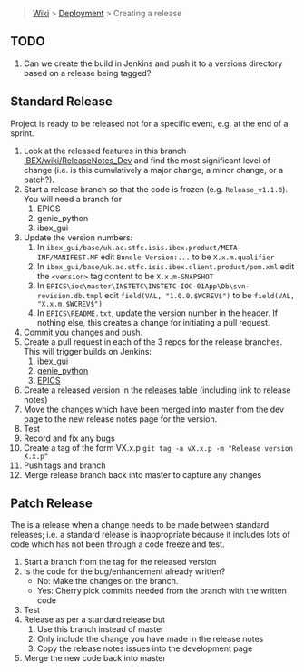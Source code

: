 > [Wiki](Home) > [Deployment](Deployment) > Creating a release

## TODO

1. Can we create the build in Jenkins and push it to a versions directory based on a release being tagged?

## Standard Release

Project is ready to be released not for a specific event, e.g. at the end of a sprint.

1. Look at the released features in this branch [IBEX/wiki/ReleaseNotes_Dev](https://github.com/ISISComputingGroup/IBEX/wiki/ReleaseNotes_Dev) and find the most significant level of change (i.e. is this cumulatively a major change, a minor change, or a patch?).
1. Start a release branch so that the code is frozen (e.g. `Release_v1.1.0`). You will need a branch for
    1. EPICS
    1. genie_python
    1. ibex_gui
1. Update the version numbers:
    1. In `ibex_gui/base/uk.ac.stfc.isis.ibex.product/META-INF/MANIFEST.MF` edit `Bundle-Version:...` to be `X.x.m.qualifier`
    1. In `ibex_gui/base/uk.ac.stfc.isis.ibex.client.product/pom.xml` edit the `<version>` tag content to be `X.x.m-SNAPSHOT`
    1. In `EPICS\ioc\master\INSTETC\INSTETC-IOC-01App\Db\svn-revision.db.tmpl` edit `field(VAL, "1.0.0.$WCREV$")` to be `field(VAL, "X.x.m.$WCREV$")`
    1. In `EPICS\README.txt`, update the version number in the header. If nothing else, this creates a change for initiating a pull request.
1. Commit you changes and push.
1. Create a pull request in each of the 3 repos for the release branches. This will trigger builds on Jenkins:
    1. [ibex_gui](http://epics-jenkins.isis.rl.ac.uk/job/ibex_gui_build_PRs)
    1. [genie_python](http://epics-jenkins.isis.rl.ac.uk/job/genie_python_PR/)
    1. [EPICS](http://epics-jenkins.isis.rl.ac.uk/job/EPICS_IOC_Windows7_x64_PR/)
1. Create a released version in the [releases table](https://github.com/ISISComputingGroup/IBEX/wiki/Releases) (including link to release notes)
1. Move the changes which have been merged into master from the dev page to the new release notes page for the version.
1. Test
1. Record and fix any bugs
1. Create a tag of the form  VX.x.p `git tag -a vX.x.p -m "Release version X.x.p"`
1. Push tags and branch
1. Merge release branch back into master to capture any changes

## Patch Release

The is a release when a change needs to be made between standard releases; i.e. a standard release is inappropriate because it includes lots of code which has not been through a code freeze and test. 

1. Start a branch from the tag for the released version
1. Is the code for the bug/enhancement already written?
    * No: Make the changes on the branch.
    * Yes: Cherry pick commits needed from the branch with the written code
1. Test
1. Release as per a standard release but 
    1. Use this branch instead of master
    1. Only include the change you have made in the release notes
    1. Copy the release notes issues into the development page
1. Merge the new code back into master
